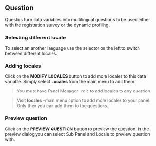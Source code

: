 ## Question

Questios turn data variables into multilingual questions to be used either with the registration survey or the dynamic profiling.

### Selecting different locale
To select an another language use the selector on the left to switch between different locales.

### Adding locales
Click on the **MODIFY LOCALES** button to add more locales to this data variable. Simply select **Locales** from the main menu to add them. 

> You must have Panel Manager -role to add locales to any question.

> Visit **locales** -main menu option to add more locales to your panel. Only then you can add them to the questions.

### Preview question
Click on the **PREVIEW QUESTION** button to preview the question. In the preview dialog you can select Sub Panel and Locale to preview question with.
